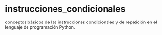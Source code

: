 # instrucciones_condicionales
conceptos básicos de las instrucciones condicionales y de repetición en el lenguaje de programación Python.
